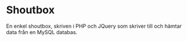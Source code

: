 # Shoutbox
En enkel shoutbox, skriven i PHP och JQuery som skriver till och hämtar data från en MySQL databas.
